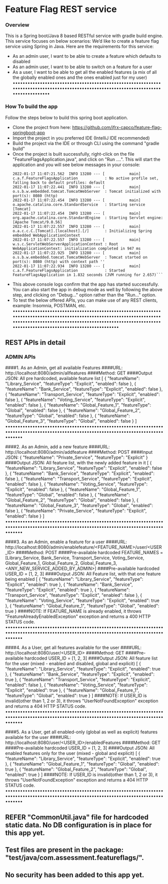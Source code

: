 # Feature Flag REST service

### Overview
This is a Spring boot/Java 8 based RESTful service with gradle build engine. This service focuses on below scenarios:
We’d like to create a feature flag service using Spring in Java. Here are the requirements for this service:
* As an admin user, I want to be able to create a feature which defaults to disabled 
* As an admin user, I want to be able to switch on a feature for a user
* As a user, I want to be able to get all the enabled features (a mix of all the globally enabled ones and the ones enabled just for my user)
•••••••••••••••••••••••••••••••••••••••••••••••••••••••••••••••••••••••••••••••••••••••••••••••••••••••••••••••••••••••••••••••••••••••

### How To build the app
Follow the steps below to build this spring boot application.
* Clone the project from here: https://github.com/jfrx-capco/feature-flag-springboot-app
* Import the project in you preferred IDE (IntelliJ IDE recommended)
* Build the project via the IDE or through CLI using the command "gradle build"
* Once the project is built successfully, right-click on the file "FeatureFlagsApplication.java", and click on "Run ....". This will start the application and you will see below messages in your console:
  ```2022-01-17 11:07:21.559  INFO 13280 --- [           main] c.a.f.FeatureFlagsApplication            : Starting FeatureFlagsApplication using Java 1.8.0_312 on C02G21CCMD6P with PID 13280 (/Users/jfrx/Desktop/feature-flags/build/classes/java/main started by jfrx in /Users/jfrx/Desktop/feature-flags)
  2022-01-17 11:07:21.562  INFO 13280 --- [           main] c.a.f.FeatureFlagsApplication            : No active profile set, falling back to default profiles: default
  2022-01-17 11:07:22.441  INFO 13280 --- [           main] o.s.b.w.embedded.tomcat.TomcatWebServer  : Tomcat initialized with port(s): 8080 (http)
  2022-01-17 11:07:22.454  INFO 13280 --- [           main] o.apache.catalina.core.StandardService   : Starting service [Tomcat]
  2022-01-17 11:07:22.454  INFO 13280 --- [           main] org.apache.catalina.core.StandardEngine  : Starting Servlet engine: [Apache Tomcat/9.0.56]
  2022-01-17 11:07:22.557  INFO 13280 --- [           main] o.a.c.c.C.[Tomcat].[localhost].[/]       : Initializing Spring embedded WebApplicationContext
  2022-01-17 11:07:22.557  INFO 13280 --- [           main] w.s.c.ServletWebServerApplicationContext : Root WebApplicationContext: initialization completed in 947 ms
  2022-01-17 11:07:22.925  INFO 13280 --- [           main] o.s.b.w.embedded.tomcat.TomcatWebServer  : Tomcat started on port(s): 8080 (http) with context path ''
  2022-01-17 11:07:22.934  INFO 13280 --- [           main] c.a.f.FeatureFlagsApplication            : Started FeatureFlagsApplication in 1.832 seconds (JVM running for 2.657)```
* This above console logs confirm that the app has started successfully. You can also start the app in debug mode as well by following the above step, and clicking on "Debug..." option rather than the "Run..." option.
* To test the below offered APIs, you can make use of any REST clients, example: Insomnia, POSTMAN, etc.
•••••••••••••••••••••••••••••••••••••••••••••••••••••••••••••••••••••••••••••••••••••••••••••••••••••••••••••••••••••••••••••••••••••••••••••••••••••••••••••••••••••••••••••••••••••••••••••••••••••••••••••••••••••••••••••••

## REST APIs in detail
### ADMIN APIs
####1. As an Admin, get all available Features
####URL: http://localhost:8080/admin/allfeatures
####Method: GET
####Output JSON: All pre hardcoded, available feature list
[
   {
   "featureName": "Library_Service",
   "featureType": "Explicit",
   "enabled": false
   },
   {
   "featureName": "Bank_Service",
   "featureType": "Explicit",
   "enabled": false
   },
   {
   "featureName": "Transport_Service",
   "featureType": "Explicit",
   "enabled": false
   },
   {
   "featureName": "Voting_Service",
   "featureType": "Explicit",
   "enabled": false
   },
   {
   "featureName": "Global_Feature_1",
   "featureType": "Global",
   "enabled": false
   },
   {
   "featureName": "Global_Feature_2",
   "featureType": "Global",
   "enabled": false
   },
   {
   "featureName": "Global_Feature_3",
   "featureType": "Global",
   "enabled": false
   }
   ]
•••••••••••••••••••••••••••••••••••••••••••••••••••••••••••••••••••••••••••••••••••••••••••••••••••••••••••••••••••••••••••••••••••••••

####2. As an Admin, add a new feature
####URL: http://localhost:8080/admin/addfeature
####Method: POST
####Input JSON: 
  {
   "featureName": "Private_Service",
   "featureType": "Explicit"
   } 
####Output JSON: All feature list, with the newly added feature in it
   [
   {
   "featureName": "Library_Service",
   "featureType": "Explicit",
   "enabled": false
   },
   {
   "featureName": "Bank_Service",
   "featureType": "Explicit",
   "enabled": false
   },
   {
   "featureName": "Transport_Service",
   "featureType": "Explicit",
   "enabled": false
   },
   {
   "featureName": "Voting_Service",
   "featureType": "Explicit",
   "enabled": false
   },
   {
   "featureName": "Global_Feature_1",
   "featureType": "Global",
   "enabled": false
   },
   {
   "featureName": "Global_Feature_2",
   "featureType": "Global",
   "enabled": false
   },
   {
   "featureName": "Global_Feature_3",
   "featureType": "Global",
   "enabled": false
   },
   {
   "featureName": "Private_Service",
   "featureType": "Explicit",
   "enabled": false
   }
   ]
•••••••••••••••••••••••••••••••••••••••••••••••••••••••••••••••••••••••••••••••••••••••••••••••••••••••••••••••••••••••••••••••••••••••

####3. As an Admin, enable a feature for a user
####URL: http://localhost:8080/admin/enablefeature/<FEATURE_NAME>/user/<USER_ID>
####Method: POST
####Pre-available hardcoded FEATURE_NAMES = [Library_Service, Bank_Service, Transport_Service, Voting_Service, Global_Feature_1, Global_Feature_2, Global_Feature_3, <ANY_NEW_SERVICE_ADDED_BY_ADMIN>]
####Pre-available hardcoded USER_ID = [1, 2, 3]
####Output JSON: All Feature list, with that one feature being enabled
   [
   {
   "featureName": "Library_Service",
   "featureType": "Explicit",
   "enabled": true
   },
   {
   "featureName": "Bank_Service",
   "featureType": "Explicit",
   "enabled": true
   },
   {
   "featureName": "Transport_Service",
   "featureType": "Explicit",
   "enabled": false
   },
   {
   "featureName": "Voting_Service",
   "featureType": "Explicit",
   "enabled": true
   },
   {
   "featureName": "Global_Feature_1",
   "featureType": "Global",
   "enabled": true
   } 
####NOTE: If FEATURE_NAME is already enabled, it throws "FeatureAlreadyEnabledException" exception and returns a 400 HTTP STATUS code.
•••••••••••••••••••••••••••••••••••••••••••••••••••••••••••••••••••••••••••••••••••••••••••••••••••••••••••••••••••••••••••••••••••••••

####4. As a User, get all features available for the user
####URL: http://localhost:8080/user/<USER_ID>
####Method: GET
####Pre-available hardcoded USER_ID = [1, 2, 3]
####Output JSON: All feature list for the user (mixed - enabled and disabled, global and explicit)
   [
   {
   "featureName": "Library_Service",
   "featureType": "Explicit",
   "enabled": true
   },
   {
   "featureName": "Bank_Service",
   "featureType": "Explicit",
   "enabled": true
   },
   {
   "featureName": "Transport_Service",
   "featureType": "Explicit",
   "enabled": false
   },
   {
   "featureName": "Voting_Service",
   "featureType": "Explicit",
   "enabled": true
   },
   {
   "featureName": "Global_Feature_1",
   "featureType": "Global",
   "enabled": true
   }
   ]
####NOTE: If USER_ID is invalid(other than 1, 2 or 3), it throws "UserNotFoundException" exception and returns a 404 HTTP STATUS code.
•••••••••••••••••••••••••••••••••••••••••••••••••••••••••••••••••••••••••••••••••••••••••••••••••••••••••••••••••••••••••••••••••••••••

####5. As a User, get all enabled-only (global as well as explicit) features available for the user
####URL: http://localhost:8080/user/<USER_ID>/enabledFeatures
####Method: GET
####Pre-available hardcoded USER_ID = [1, 2, 3]
####Output JSON: All enabled features only for the user (mixed - global and explicit)
   [
   {
   "featureName": "Library_Service",
   "featureType": "Explicit",
   "enabled": true
   },
   {
   "featureName": "Global_Feature_1",
   "featureType": "Global",
   "enabled": true
   },
   {
   "featureName": "Global_Feature_2",
   "featureType": "Global",
   "enabled": true
   }
   ]
####NOTE: If USER_ID is invalid(other than 1, 2 or 3), it throws "UserNotFoundException" exception and returns a 404 HTTP STATUS code.   
•••••••••••••••••••••••••••••••••••••••••••••••••••••••••••••••••••••••••••••••••••••••••••••••••••••••••••••••••••••••••••••••••••••••

## REFER "CommonUtil.java" file for hardcoded static data. No DB configuration is in place for this app yet.
## Test files are present in the package: "test/java/com.assessment.featureflags/".
## No security has been added to this app yet.